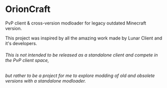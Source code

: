 # OrionCraft

PvP client & cross-version modloader for legacy outdated Minecraft version.

This project was inspired by all the amazing work made by Lunar Client and it's developers.

###### This is not intended to be released as a standalone client and compete in the PvP client space,
###### but rather to be a project for me to explore modding of old and obsolete versions with a standalone modloader.
